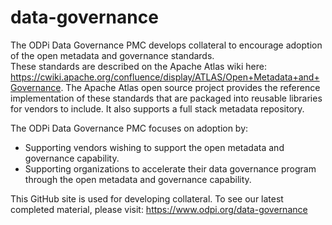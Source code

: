 # data-governance
The ODPi Data Governance PMC develops collateral to encourage adoption of the open metadata and governance standards.  
These standards are described on the Apache Atlas wiki here: https://cwiki.apache.org/confluence/display/ATLAS/Open+Metadata+and+Governance.
The Apache Atlas open source project provides the reference implementation of these standards that are packaged into reusable libraries for vendors to include.  It also supports a full stack metadata repository.

The ODPi Data Governance PMC focuses on adoption by:
* Supporting vendors wishing to support the open metadata and governance capability.
* Supporting organizations to accelerate their data governance program through the open metadata and governance capability.

This GitHub site is used for developing collateral.  To see our latest completed material, please visit: https://www.odpi.org/data-governance
